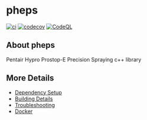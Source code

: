 # pheps

[![ci](https://github.com/bjorn-jaes/pheps/actions/workflows/ci.yml/badge.svg)](https://github.com/bjorn-jaes/pheps/actions/workflows/ci.yml)
[![codecov](https://codecov.io/gh/bjorn-jaes/pheps/branch/main/graph/badge.svg)](https://codecov.io/gh/bjorn-jaes/pheps)
[![CodeQL](https://github.com/bjorn-jaes/pheps/actions/workflows/codeql-analysis.yml/badge.svg)](https://github.com/bjorn-jaes/pheps/actions/workflows/codeql-analysis.yml)

## About pheps
Pentair Hypro Prostop-E Precision Spraying c++ library


## More Details

 * [Dependency Setup](README_dependencies.md)
 * [Building Details](README_building.md)
 * [Troubleshooting](README_troubleshooting.md)
 * [Docker](README_docker.md)
